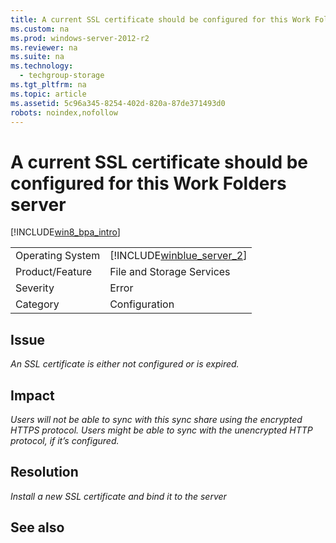 ```yaml
---
title: A current SSL certificate should be configured for this Work Folders server
ms.custom: na
ms.prod: windows-server-2012-r2
ms.reviewer: na
ms.suite: na
ms.technology: 
  - techgroup-storage
ms.tgt_pltfrm: na
ms.topic: article
ms.assetid: 5c96a345-8254-402d-820a-87de371493d0
robots: noindex,nofollow
---
```

# A current SSL certificate should be configured for this Work Folders server
[!INCLUDE[win8_bpa_intro](../Token/win8_bpa_intro_md.md)]  
  
|||  
|-|-|  
|Operating System|[!INCLUDE[winblue_server_2](../Token/winblue_server_2_md.md)]|  
|Product\/Feature|File and Storage Services|  
|Severity|Error|  
|Category|Configuration|  
  
## Issue  
*An SSL certificate is either not configured or is expired.*  
  
## Impact  
*Users will not be able to sync with this sync share using the encrypted HTTPS protocol. Users might be able to sync with the unencrypted HTTP protocol, if it’s configured.*  
  
## Resolution  
*Install a new SSL certificate and bind it to the server*  
  
## See also  

